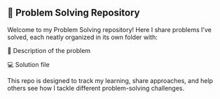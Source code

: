 ## 📘 Problem Solving Repository
Welcome to my Problem Solving repository!
Here I share problems I’ve solved, each neatly organized in its own folder with:

📄 Description of the problem

💻 Solution file

This repo is designed to track my learning, share approaches, and help others see how I tackle different problem-solving challenges.
